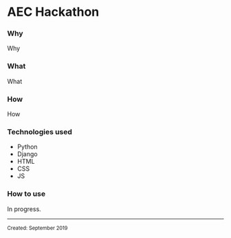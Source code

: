 <html>
<body>
<h1 class="title">AEC Hackathon</h1>
<h3 class="why">Why</h3>
<p class="why">Why</p>
<h3 class="what">What</h3>
<p class="what">What</p>
<h3 class="how">How</h3>
<p class="how">How</p>
<h3 class="technologies">Technologies used</h3>
<ul class="technologies">
  <li class="technologies" hover="Python">Python</li>
  <li class="technologies" hover="Python">Django</li>
  <li class="technologies" hover="Python">HTML</li>
  <li class="technologies" hover="Python">CSS</li>
  <li class="technologies" hover="Python">JS</li>
</ul>
<h3 class="usage">How to use</h3>
<p class="usage">In progress.</p>
<hr>
<small class="created">Created: September 2019</small>
</body>
</html>
